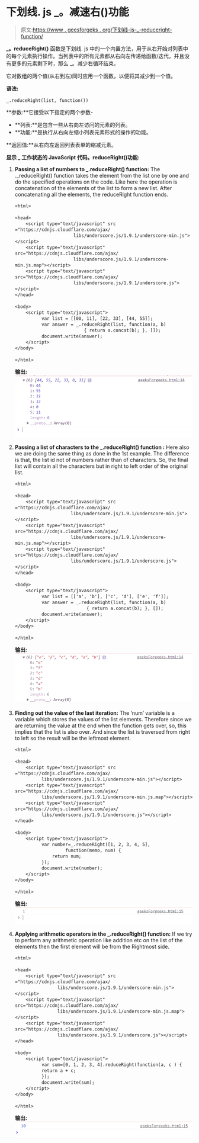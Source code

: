 # 下划线. js _。减速右()功能

> 原文:[https://www . geesforgeks . org/下划线-js-_-reduceright-function/](https://www.geeksforgeeks.org/underscore-js-_-reduceright-function/)

**_。reduceRight()** 函数是下划线. js 中的一个内置方法，用于从右开始对列表中的每个元素执行操作。当列表中的所有元素都从右向左传递给函数/迭代，并且没有更多的元素剩下时，那么 _。减少右循环结束。

它对数组的两个值(从右到左)同时应用一个函数，以便将其减少到一个值。

**语法:**

```
_.reduceRight(list, function())

```

**参数:**它接受以下指定的两个参数-

*   **列表:**是包含一些从右向左访问的元素的列表。
*   **功能:**是执行从右向左缩小列表元素形式的操作的功能。

**返回值:**从右向左返回列表表单的缩减元素。

**显示 _ 工作状态的 JavaScript 代码。reduceRight()功能:**

1.  **Passing a list of numbers to _.reduceRight() function:** The ._reduceRight() function takes the element from the list one by one and do the specified operations on the code. Like here the operation is concatenation of the elements of the list to form a new list. After concatenating all the elements, the reduceRight function ends.

    ```
    <html>

    <head>
        <script type="text/javascript" src ="https://cdnjs.cloudflare.com/ajax/
                          libs/underscore.js/1.9.1/underscore-min.js"></script>
        <script type="text/javascript" src="https://cdnjs.cloudflare.com/ajax/
                          libs/underscore.js/1.9.1/underscore-min.js.map"></script>
        <script type="text/javascript" src="https://cdnjs.cloudflare.com/ajax/
                          libs/underscore.js/1.9.1/underscore.js"></script>
    </head>

    <body>
        <script type="text/javascript">
              var list = [[00, 11], [22, 33], [44, 55]];
              var answer = _.reduceRight(list, function(a, b)
                              { return a.concat(b); }, []);
              document.write(answer);   
        </script>
    </body>

    </html>
    ```

    **输出:**
    ![](img/8b5f4409ecc474fe81c631d4dcc343c4.png)

2.  **Passing a list of characters to the _.reduceRight() function :** Here also we are doing the same thing as done in the 1st example. The difference is that, the list id not of numbers rather than of characters. So, the final list will contain all the characters but in right to left order of the original list.

    ```
    <html>

    <head>
        <script type="text/javascript" src ="https://cdnjs.cloudflare.com/ajax/
                         libs/underscore.js/1.9.1/underscore-min.js"></script>
        <script type="text/javascript" src="https://cdnjs.cloudflare.com/ajax/
                         libs/underscore.js/1.9.1/underscore-min.js.map"></script>
        <script type="text/javascript" src="https://cdnjs.cloudflare.com/ajax/
                         libs/underscore.js/1.9.1/underscore.js"></script>
    </head>

    <body>
        <script type="text/javascript">
              var list = [['a', 'b'], ['c', 'd'], ['e', 'f']];
              var answer = _.reduceRight(list, function(a, b)
                               { return a.concat(b); }, []);
              document.write(answer);      
        </script>
    </body>

    </html>
    ```

    **输出:**
    ![](img/66d39f9f4f779cbdd1f9ff4af1590ef1.png)

3.  **Finding out the value of the last iteration:** The ‘num’ variable is a variable which stores the values of the list elements. Therefore since we are returning the value at the end when the function gets over, so, this implies that the list is also over. And since the list is traversed from right to left so the result will be the leftmost element.

    ```
    <html>

    <head>
        <script type="text/javascript" src ="https://cdnjs.cloudflare.com/ajax/
              libs/underscore.js/1.9.1/underscore-min.js"></script>
        <script type="text/javascript" src="https://cdnjs.cloudflare.com/ajax/
              libs/underscore.js/1.9.1/underscore-min.js.map"></script>
        <script type="text/javascript" src="https://cdnjs.cloudflare.com/ajax/
              libs/underscore.js/1.9.1/underscore.js"></script>
    </head>

    <body>
        <script type="text/javascript">
              var number=_.reduceRight([1, 2, 3, 4, 5],
                       function(memo, num) {
                  return num;
              });
              document.write(number);   
        </script>
    </body>

    </html>
    ```

    **输出:**
    ![](img/64e33db12c612548de9b012464d6c5f4.png)

4.  **Applying arithmetic operators in the _.reduceRight() function:** If we try to perform any arithmetic operation like addition etc on the list of the elements then the first element will be from the Rightmost side.

    ```
    <html>

    <head>
        <script type="text/javascript" src ="https://cdnjs.cloudflare.com/ajax/
                    libs/underscore.js/1.9.1/underscore-min.js"></script>
        <script type="text/javascript" src="https://cdnjs.cloudflare.com/ajax/
                    libs/underscore.js/1.9.1/underscore-min.js.map"></script>
        <script type="text/javascript" src="https://cdnjs.cloudflare.com/ajax/
                    libs/underscore.js/1.9.1/underscore.js"></script>
    </head>

    <body>
        <script type="text/javascript">
              var sum=[0, 1, 2, 3, 4].reduceRight(function(a, c ) {
              return a + c;
              });
              document.write(sum);  
        </script>
    </body>

    </html>
    ```

    **输出:**
    ![](img/a918f7a051c23e5078807f58b16421de.png)